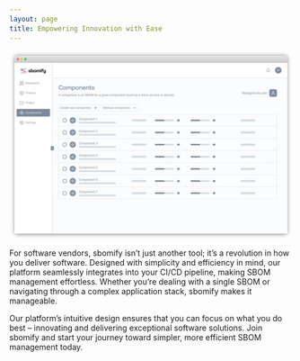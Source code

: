```yaml
---
layout: page
title: Empowering Innovation with Ease
---
```


![due diligence](/assets/images/site/components.webp)

For software vendors, sbomify isn’t just another tool; it’s a revolution in how you deliver software. Designed with simplicity and efficiency in mind, our platform seamlessly integrates into your CI/CD pipeline, making SBOM management effortless. Whether you’re dealing with a single SBOM or navigating through a complex application stack, sbomify makes it manageable.

Our platform’s intuitive design ensures that you can focus on what you do best – innovating and delivering exceptional software solutions. Join sbomify and start your journey toward simpler, more efficient SBOM management today.
